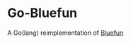 # Go-Bluefun
A Go(lang) reimplementation of [Bluefun]([https://bluefun.glitch.me](https://esolangs.org/wiki/BlueFun)https://esolangs.org/wiki/BlueFun/)
